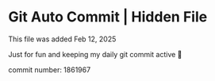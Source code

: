 # Git Auto Commit | Hidden File

This file was added Feb 12, 2025

Just for fun and keeping my daily git commit active 🤪

commit number: 1861967
